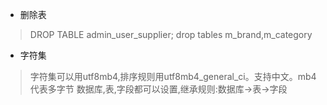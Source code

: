 * 删除表
>DROP TABLE admin_user_supplier;
>drop tables m_brand,m_category

* 字符集
> 字符集可以用utf8mb4,排序规则用utf8mb4_general_ci。支持中文。mb4代表多字节
数据库,表,字段都可以设置,继承规则:数据库->表->字段